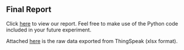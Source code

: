 ## Final Report

Click <a href="https://github.com/deedeeharris/agritech2021/blob/main/report/hcmeter_report_26072021.ipynb">here</a> to view our report. Feel free to make use of the Python code included in your future experiment.



Attached <a href="https://github.com/deedeeharris/agritech2021/blob/main/report/final_data.xlsx">here</a> is the raw data exported from ThingSpeak (xlsx format).



